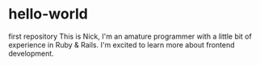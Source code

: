 # hello-world
first repository
This is Nick, I'm an amature programmer with a little bit of experience in Ruby & Rails.  I'm excited to learn more about frontend development.
